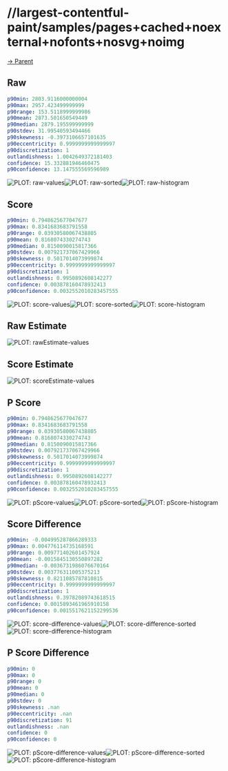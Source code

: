 
# //largest-contentful-paint/samples/pages+cached+noexternal+nofonts+nosvg+noimg

[→ Parent](../..)


## Raw


```yaml
p90min: 2803.9116000000004
p90max: 2957.423499999999
p90range: 153.5118999999986
p90mean: 2873.501650549449
p90median: 2879.195599999999
p90stdev: 31.99540593494466
p90skewness: -0.3973106657101635
p90eccentricity: 0.9999999999999997
p90discretization: 1
outlandishness: 1.0042649372181403
confidence: 15.332881946460475
p90confidence: 13.147555569596989

```

![PLOT: raw-values](./raw/values.svg)![PLOT: raw-sorted](./raw/sorted.svg)![PLOT: raw-histogram](./raw/histogram.svg)
## Score


```yaml
p90min: 0.7948625677047677
p90max: 0.8341683683791558
p90range: 0.03930580067438805
p90mean: 0.8168074330274743
p90median: 0.8150090015817366
p90stdev: 0.007921737067429966
p90skewness: 0.5017014073999874
p90eccentricity: 0.9999999999999997
p90discretization: 1
outlandishness: 0.9950892608142277
confidence: 0.003878160478932413
p90confidence: 0.0032552010283457555

```

![PLOT: score-values](./score/values.svg)![PLOT: score-sorted](./score/sorted.svg)![PLOT: score-histogram](./score/histogram.svg)
## Raw Estimate

![PLOT: rawEstimate-values](./rawEstimate/values.svg)
## Score Estimate

![PLOT: scoreEstimate-values](./scoreEstimate/values.svg)
## P Score


```yaml
p90min: 0.7948625677047677
p90max: 0.8341683683791558
p90range: 0.03930580067438805
p90mean: 0.8168074330274743
p90median: 0.8150090015817366
p90stdev: 0.007921737067429966
p90skewness: 0.5017014073999874
p90eccentricity: 0.9999999999999997
p90discretization: 1
outlandishness: 0.9950892608142277
confidence: 0.003878160478932413
p90confidence: 0.0032552010283457555

```

![PLOT: pScore-values](./pScore/values.svg)![PLOT: pScore-sorted](./pScore/sorted.svg)![PLOT: pScore-histogram](./pScore/histogram.svg)
## Score Difference


```yaml
p90min: -0.004995287866289333
p90max: 0.004776114735168591
p90range: 0.009771402601457924
p90mean: -0.0015845130550897282
p90median: -0.0036731986076670164
p90stdev: 0.003776311005375213
p90skewness: 0.8211085787810815
p90eccentricity: 0.9999999999999997
p90discretization: 1
outlandishness: 0.39782089743618515
confidence: 0.0015893461965910158
p90confidence: 0.0015517621152299536

```

![PLOT: score-difference-values](./score-difference/values.svg)![PLOT: score-difference-sorted](./score-difference/sorted.svg)![PLOT: score-difference-histogram](./score-difference/histogram.svg)
## P Score Difference


```yaml
p90min: 0
p90max: 0
p90range: 0
p90mean: 0
p90median: 0
p90stdev: 0
p90skewness: .nan
p90eccentricity: .nan
p90discretization: 91
outlandishness: .nan
confidence: 0
p90confidence: 0

```

![PLOT: pScore-difference-values](./pScore-difference/values.svg)![PLOT: pScore-difference-sorted](./pScore-difference/sorted.svg)![PLOT: pScore-difference-histogram](./pScore-difference/histogram.svg)